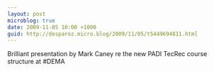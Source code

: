 ```yaml
---
layout: post
microblog: true
date: 2009-11-05 10:00 +1000
guid: http://desparoz.micro.blog/2009/11/05/t5449694811.html
---
```

Brilliant presentation by Mark Caney re the new PADI TecRec course structure at #DEMA
